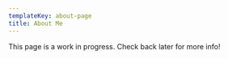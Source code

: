 ```yaml
---
templateKey: about-page
title: About Me
---
```

This page is a work in progress. Check back later for more info!
